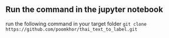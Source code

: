 ## Run the command in the jupyter notebook

run the following command in your target folder `git clone https://github.com/poomkhor/thai_text_to_label.git`



